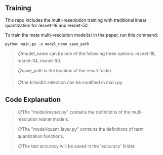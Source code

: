 ## Training
This repo includes the multi-reseolution training with traditional linear quantization for resnet-18 and resnet-50. 

To train the meta multi-resolution model(s) in the paper, run this command:

```train
python main.py -a model_name save_path
```

> 📋model_name can be one of the following three options: resnet-18, resnet-34, resnet-50.

> 📋save_path is the location of the result folder.

> 📋the bitwidth selection can be modified in main.py.

## Code Explanation

> 📋The "model/resnet.py" contains the definitions of the multi-resolution resnet models.

> 📋The "model/quant_layer.py" contains the definitions of term quantization functions.

> 📋The test accuracy will be saved in the 'accuracy' folder.
